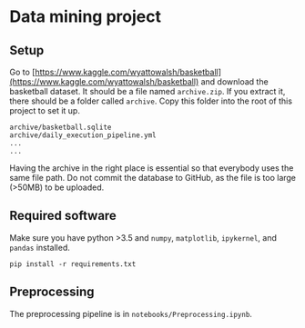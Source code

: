 # Data mining project

## Setup

Go to [https://www.kaggle.com/wyattowalsh/basketball](https://www.kaggle.com/wyattowalsh/basketball) and download the basketball dataset. It should be a file named `archive.zip`. If you extract it, there should be a folder called `archive`. Copy this folder into the root of this project to set it up.

```console
archive/basketball.sqlite
archive/daily_execution_pipeline.yml
...
...
```

Having the archive in the right place is essential so that everybody uses the same file path. Do not commit the database to GitHub, as the file is too large (>50MB) to be uploaded.

## Required software

Make sure you have python >3.5 and `numpy`, `matplotlib`, `ipykernel`, and `pandas` installed.

```console
pip install -r requirements.txt
```

## Preprocessing

The preprocessing pipeline is in `notebooks/Preprocessing.ipynb`.
